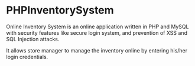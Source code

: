 # PHPInventorySystem
Online Inventory System is an online application written in PHP and MySQL with security features like secure login system, and prevention of XSS and SQL Injection attacks. 

It allows store manager to manage the inventory online by entering his/her login credentials.
